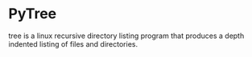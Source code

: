 # PyTree


tree is a linux recursive directory listing program that produces a depth indented listing of files and directories.
